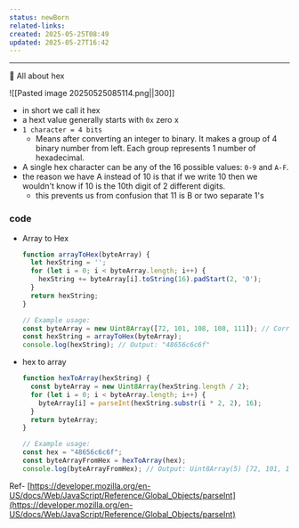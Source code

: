 ```yaml
---
status: newBorn
related-links: 
created: 2025-05-25T08:49
updated: 2025-05-27T16:42
---
```

---

<aside> 📌 All about hex

</aside>

![[Pasted image 20250525085114.png||300]]
- in short we call it hex
- a hext value generally starts with `0x` zero x
- `1 character = 4 bits`
    - Means after converting an integer to binary. It makes a group of 4 binary number from left. Each group represents 1 number of hexadecimal.
- A single hex character can be any of the 16 possible values: `0-9` and `A-F`.
- the reason we have A instead of 10 is that if we write 10 then we wouldn't know if 10 is the 10th digit of 2 different digits. 
	- this prevents us from confusion that 11 is B or two separate 1's 



### code

- Array to Hex
    ```jsx
    function arrayToHex(byteArray) {
      let hexString = '';
      for (let i = 0; i < byteArray.length; i++) {
        hexString += byteArray[i].toString(16).padStart(2, '0');
      }
      return hexString;
    }
    
    // Example usage:
    const byteArray = new Uint8Array([72, 101, 108, 108, 111]); // Corresponds to "Hello"
    const hexString = arrayToHex(byteArray);
    console.log(hexString); // Output: "48656c6c6f"
    
    ```
- hex to array
    
    ```jsx
    function hexToArray(hexString) {
      const byteArray = new Uint8Array(hexString.length / 2);
      for (let i = 0; i < byteArray.length; i++) {
        byteArray[i] = parseInt(hexString.substr(i * 2, 2), 16);
      }
      return byteArray;
    }
    
    // Example usage:
    const hex = "48656c6c6f";
    const byteArrayFromHex = hexToArray(hex);
    console.log(byteArrayFromHex); // Output: Uint8Array(5) [72, 101, 108, 108, 111]
    
    ```

Ref- [https://developer.mozilla.org/en-US/docs/Web/JavaScript/Reference/Global_Objects/parseInt](https://developer.mozilla.org/en-US/docs/Web/JavaScript/Reference/Global_Objects/parseInt)

